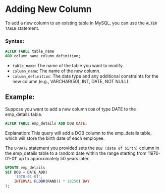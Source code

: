 # Adding New Column

To add a new column to an existing table in MySQL, you can use the `ALTER TABLE` statement.

 ### Syntax:
```sql
ALTER TABLE table_name
ADD column_name column_definition;
```

- `table_name`: The name of the table you want to modify.
- `column_name`: The name of the new column.
- `column_definition`: The data type and any additional constraints for the new column (e.g., VARCHAR(50), INT, DATE, NOT NULL).

## Example:
Suppose you want to add a new column `DOB` of type DATE to the emp_details table.

```sql
ALTER TABLE emp_details ADD DOB DATE;
```

Explanation: This query will add a DOB column to the emp_details table, which will store the birth date of each employee.


The `UPDATE` statement you provided sets the `DOB (date of birth)` column in the emp_details table to a random date within the range starting from '1970-01-01' up to approximately 50 years later.

```sql
UPDATE emp_details
SET DOB = DATE_ADD(
    '1970-01-01',
    INTERVAL FLOOR(RAND() * 18250) DAY
);

```
